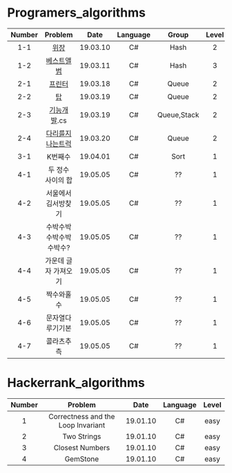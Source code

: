 # Programers_algorithms

| Number | Problem | Date | Language | Group | Level | Time |
|:------:|:------:|:------:|:------:|:------:|:------:|:------:| 
|  1-1  |  [위장](https://github.com/wkdeo12/algorithm/blob/master/%EC%95%8C%EA%B3%A0%EB%A6%AC%EC%A6%98/programers/01_%EC%9C%84%EC%9E%A5.cs)           |19.03.10|  C#  |Hash| 2 | - |
|  1-2  |  [베스트앨범](https://github.com/wkdeo12/algorithm/blob/master/%EC%95%8C%EA%B3%A0%EB%A6%AC%EC%A6%98/programers/02_BestAlbum.cs)     |19.03.11|  C#  |Hash| 3 | - |
|  2-1  |  [프린터](https://github.com/wkdeo12/algorithm/blob/master/%EC%95%8C%EA%B3%A0%EB%A6%AC%EC%A6%98/programers/03_프린터.cs)     |19.03.18|  C#  |Queue| 2 | 4h |
|  2-2  |  [탑](https://github.com/wkdeo12/algorithm/blob/master/%EC%95%8C%EA%B3%A0%EB%A6%AC%EC%A6%98/programers/04_탑.cs)     |19.03.19|  C#  |Queue| 2 | 2h |
|  2-3  |  [기능개발](https://github.com/wkdeo12/algorithm/blob/master/%EC%95%8C%EA%B3%A0%EB%A6%AC%EC%A6%98/programers/05_기능개발).cs     |19.03.19|  C#  |Queue,Stack| 2 | 3h |
|  2-4  |  [다리를지나는트럭](https://github.com/wkdeo12/algorithm/blob/master/%EC%95%8C%EA%B3%A0%EB%A6%AC%EC%A6%98/programers/06_다리를지나는트럭.cs)     |19.03.20|  C#  |Queue| 2 | 4h |
|  3-1  |  K번째수     |19.04.01|  C#  |Sort| 1 | 1h |
|  4-1  |  두 정수 사이의 합     |19.05.05|  C#  |??| 1 | 7m |
|  4-2  |  서울에서 김서방찾기     |19.05.05|  C#  |??| 1 | 4m |
|  4-3  |  수박수박수박수박수박수? |19.05.05|  C#  |??| 1 | 3m |
|  4-4  | 가운데 글자 가져오기       |19.05.05|  C#  |??| 1 | 3m |
| 4-5   | 짝수와홀수      |19.05.05 |  C#  |??| 1 | 1m |
| 4-6   | 문자열다루기기본      |19.05.05 |  C#  |??| 1 | 10m |
| 4-7   | 콜라츠추측      |19.05.05 |  C#  |??| 1 | 16m |








# Hackerrank_algorithms

| Number | Problem | Date | Language | Level |
|:------:|:------:|:------:|:------:|:------:|
|  1  | Correctness and the Loop Invariant|19.01.10|  C#  | easy |
|  2  | Two Strings|19.01.10|  C#  | easy |
|  3  | Closest Numbers|19.01.10|  C#  | easy |
|  4  | GemStone|19.01.10|  C#  | easy |
